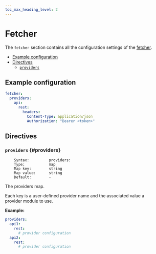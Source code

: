 ```yaml
---
toc_max_heading_level: 2
---
```


# Fetcher

The `fetcher` section contains all the configuration settings of the [fetcher](/neon/configuration/fetcher/overview/).

- [Example configuration](#example-configuration)
- [Directives](#directives)
  - [`providers`](#providers)

## Example configuration

```yaml
fetcher:
  providers:
    api:
      rest:
        headers:
          Content-Type: application/json
          Authorization: "Bearer <token>"
```

## Directives

### `providers` {#providers}

```
    Syntax:         providers:
    Type:           map
    Map key:        string
    Map value:      string
    Default:        -
```

The providers map.

Each key is a user-defined provider name and the associated value a provider module to use.

**Example:**

```yaml
providers:
  api1:
    rest:
      # provider configuration
  api2:
    rest:
      # provider configuration
```
